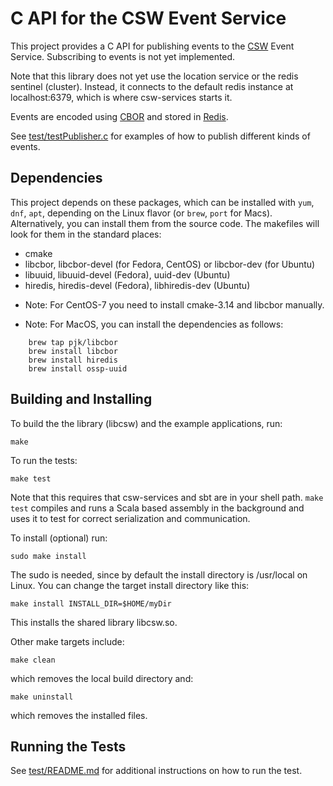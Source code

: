 # C API for the CSW Event Service

This project provides a C API for publishing events to the [CSW](https://github.com/tmtsoftware/csw) Event Service.
Subscribing to events is not yet implemented.

Note that this library does not yet use the location service or the redis sentinel (cluster).
Instead, it connects to the default redis instance at localhost:6379, which is where csw-services starts it.

Events are encoded using [CBOR](https://cbor.io/) and stored in [Redis](https://redis.io/).

See [test/testPublisher.c](./test/testPublisher.c) for examples of how to publish different kinds of events.


## Dependencies
This project depends on these packages, which can be installed with `yum`, `dnf`, `apt`, 
depending on the Linux flavor (or `brew`, `port` for Macs). Alternatively, you can
install them from the source code. The makefiles will look for them in the standard places:

* cmake
* libcbor, libcbor-devel (for Fedora, CentOS) or libcbor-dev (for Ubuntu)
* libuuid, libuuid-devel (Fedora), uuid-dev (Ubuntu)
* hiredis, hiredis-devel (Fedora), libhiredis-dev (Ubuntu)

<!--* libev, libev-devel  (Not currently needed: Will be needed if event subscription is implemented)-->

* Note: For CentOS-7 you need to install cmake-3.14 and libcbor manually.

* Note: For MacOS, you can install the dependencies as follows:
```
    brew tap pjk/libcbor
    brew install libcbor
    brew install hiredis
    brew install ossp-uuid
```
<!--    brew install libev   (Not currently needed: Will be needed if event subscription is implemented)-->


## Building and Installing


To build the the library (libcsw) and the example applications, run:

    make

To run the tests:

    make test

Note that this requires that csw-services and sbt are in your shell path. 
`make test` compiles and runs a Scala based assembly in the background and uses it
to test for correct serialization and communication.

To install (optional) run:

    sudo make install

The sudo is needed, since by default the install directory is /usr/local on Linux.
You can change the target install directory like this:

    make install INSTALL_DIR=$HOME/myDir

This installs the shared library libcsw.so.

Other make targets include:

    make clean

which removes the local build directory and:

    make uninstall

which removes the installed files.


## Running the Tests

See [test/README.md](test/README.md) for additional instructions on how to run the test.

